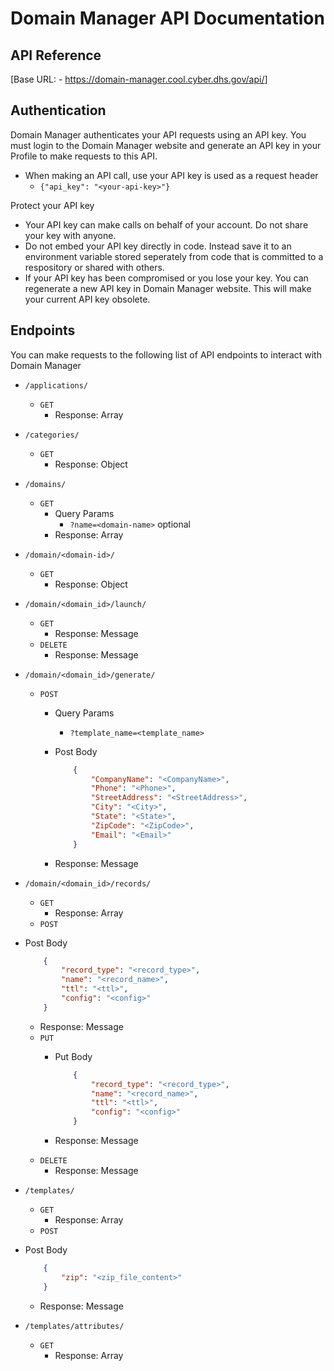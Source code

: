 # Domain Manager API Documentation

## API Reference

[Base URL: - <https://domain-manager.cool.cyber.dhs.gov/api/>]

## Authentication

Domain Manager authenticates your API requests using an API key.
You must login to the Domain Manager website and generate an API key in your
Profile to make requests to this API.

- When making an API call, use your API key is used as a request header
  - `{"api_key": "<your-api-key>"}`

Protect your API key

- Your API key can make calls on behalf of your account.
Do not share your key with anyone.
- Do not embed your API key directly in code.
Instead save it to an environment variable stored seperately from
code that is committed to a respository or shared with others.
- If your API key has been compromised or you lose your key.
You can regenerate a new API key in Domain Manager website.
This will make your current API key obsolete.

## Endpoints

You can make requests to the following list of API endpoints
to interact with Domain Manager

- `/applications/`
  - `GET`
    - Response: Array

- `/categories/`
  - `GET`
    - Response: Object

- `/domains/`
  - `GET`
    - Query Params
      - `?name=<domain-name>` optional
    - Response: Array

- `/domain/<domain-id>/`
  - `GET`
    - Response: Object

- `/domain/<domain_id>/launch/`
  - `GET`
    - Response: Message
  - `DELETE`
    - Response: Message

- `/domain/<domain_id>/generate/`
  - `POST`
    - Query Params
      - `?template_name=<template_name>`
    - Post Body

        ```json
            {
                "CompanyName": "<CompanyName>",
                "Phone": "<Phone>",
                "StreetAddress": "<StreetAddress>",
                "City": "<City>",
                "State": "<State>",
                "ZipCode": "<ZipCode>",
                "Email": "<Email>"
            }
        ```

    - Response: Message

- `/domain/<domain_id>/records/`
  - `GET`
    - Response: Array
  - `POST`

- Post Body

    ```json
        {
            "record_type": "<record_type>",
            "name": "<record_name>",
            "ttl": "<ttl>",
            "config": "<config>"
        }
    ```

  - Response: Message
  - `PUT`
    - Put Body

        ```json
            {
                "record_type": "<record_type>",
                "name": "<record_name>",
                "ttl": "<ttl>",
                "config": "<config>"
            }
        ```

    - Response: Message
  - `DELETE`
    - Response: Message

- `/templates/`
  - `GET`
    - Response: Array
  - `POST`

- Post Body

    ```json
        {
            "zip": "<zip_file_content>"
        }
    ```

  - Response: Message

- `/templates/attributes/`
  - `GET`
    - Response: Array
